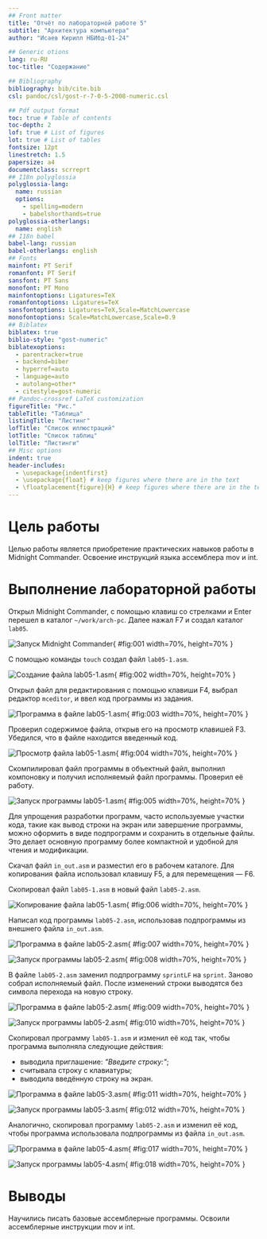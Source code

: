 ```yaml
---
## Front matter
title: "Отчёт по лабораторной работе 5"
subtitle: "Архитектура компьютера"
author: "Исаев Кирилл НБИбд-01-24"

## Generic otions
lang: ru-RU
toc-title: "Содержание"

## Bibliography
bibliography: bib/cite.bib
csl: pandoc/csl/gost-r-7-0-5-2008-numeric.csl

## Pdf output format
toc: true # Table of contents
toc-depth: 2
lof: true # List of figures
lot: true # List of tables
fontsize: 12pt
linestretch: 1.5
papersize: a4
documentclass: scrreprt
## I18n polyglossia
polyglossia-lang:
  name: russian
  options:
	- spelling=modern
	- babelshorthands=true
polyglossia-otherlangs:
  name: english
## I18n babel
babel-lang: russian
babel-otherlangs: english
## Fonts
mainfont: PT Serif
romanfont: PT Serif
sansfont: PT Sans
monofont: PT Mono
mainfontoptions: Ligatures=TeX
romanfontoptions: Ligatures=TeX
sansfontoptions: Ligatures=TeX,Scale=MatchLowercase
monofontoptions: Scale=MatchLowercase,Scale=0.9
## Biblatex
biblatex: true
biblio-style: "gost-numeric"
biblatexoptions:
  - parentracker=true
  - backend=biber
  - hyperref=auto
  - language=auto
  - autolang=other*
  - citestyle=gost-numeric
## Pandoc-crossref LaTeX customization
figureTitle: "Рис."
tableTitle: "Таблица"
listingTitle: "Листинг"
lofTitle: "Список иллюстраций"
lotTitle: "Список таблиц"
lolTitle: "Листинги"
## Misc options
indent: true
header-includes:
  - \usepackage{indentfirst}
  - \usepackage{float} # keep figures where there are in the text
  - \floatplacement{figure}{H} # keep figures where there are in the text
---
```


# Цель работы

Целью работы является приобретение практических навыков работы в Midnight Commander. 
Освоение инструкций языка ассемблера mov и int.

# Выполнение лабораторной работы

Открыл Midnight Commander, с помощью клавиш со стрелками и Enter перешел в каталог `~/work/arch-pc`.
Далее нажал F7 и создал каталог `lab05`.

![Запуск Midnight Commander](image/01.png){ #fig:001 width=70%, height=70% }

С помощью команды `touch` создал файл `lab05-1.asm`.

![Создание файла lab05-1.asm](image/02.png){ #fig:002 width=70%, height=70% }

Открыл файл для редактирования с помощью клавиши F4, выбрал редактор `mceditor`, 
и ввел код программы из задания.

![Программа в файле lab05-1.asm](image/03.png){ #fig:003 width=70%, height=70% }

Проверил содержимое файла, открыв его на просмотр клавишей F3. Убедился, что в файле находится введенный код.

![Просмотр файла lab05-1.asm](image/04.png){ #fig:004 width=70%, height=70% }

Скомпилировал файл программы в объектный файл, выполнил компоновку и получил исполняемый файл программы. Проверил её работу.

![Запуск программы lab05-1.asm](image/05.png){ #fig:005 width=70%, height=70% }

Для упрощения разработки программ, часто используемые участки кода, такие как вывод строки на экран или завершение программы, можно оформить в виде подпрограмм и сохранить в отдельные файлы. Это делает основную программу более компактной и удобной для чтения и модификации.

Скачал файл `in_out.asm` и разместил его в рабочем каталоге. Для копирования файла использовал клавишу F5, а для перемещения — F6.

Скопировал файл `lab05-1.asm` в новый файл `lab05-2.asm`.

![Копирование файла lab05-1.asm](image/06.png){ #fig:006 width=70%, height=70% }

Написал код программы `lab05-2.asm`, использовав подпрограммы из внешнего файла `in_out.asm`.

![Программа в файле lab05-2.asm](image/07.png){ #fig:007 width=70%, height=70% }

![Запуск программы lab05-2.asm](image/08.png){ #fig:008 width=70%, height=70% }

В файле `lab05-2.asm` заменил подпрограмму `sprintLF` на `sprint`. Заново собрал исполняемый файл. После изменений строки выводятся без символа перехода на новую строку.

![Программа в файле lab05-2.asm](image/09.png){ #fig:009 width=70%, height=70% }

![Запуск программы lab05-2.asm](image/10.png){ #fig:010 width=70%, height=70% }

Скопировал программу `lab05-1.asm` и изменил её код так, чтобы программа выполняла следующие действия:

* выводила приглашение: *"Введите строку:"*;
* считывала строку с клавиатуры;
* выводила введённую строку на экран.

![Программа в файле lab05-3.asm](image/11.png){ #fig:011 width=70%, height=70% }

![Запуск программы lab05-3.asm](image/12.png){ #fig:012 width=70%, height=70% }

Аналогично, скопировал программу `lab05-2.asm` и изменил её код, чтобы программа использовала подпрограммы из файла `in_out.asm`.

![Программа в файле lab05-4.asm](image/13.png){ #fig:017 width=70%, height=70% }

![Запуск программы lab05-4.asm](image/14.png){ #fig:018 width=70%, height=70% }


# Выводы

Научились писать базовые ассемблерные программы. Освоили ассемблерные инструкции mov и int.
